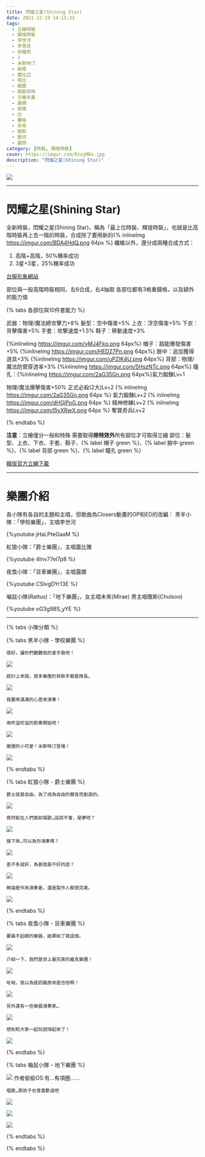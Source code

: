 ```yaml
---
title: 閃耀之星(Shining Star)
date: 2021-12-19 14:11:33
tags:
  - 立繪時裝
  - 輝煌時裝
  - 李世河
  - 李雪菲
  - 徐維莉
  - J
  - 米斯特汀
  - 納塔
  - 蕾比亞
  - 哈比
  - 緹娜
  - 薇歐莉特
  - 沃爾夫姜
  - 露娜
  - 索瑪
  - 白
  - 賽特
  - 未來
  - 徹斯
  - 銀河
  - 露西
category: [時裝, 輝煌時裝]
cover: https://imgur.com/DtajMDv.jpg
description: "閃耀之星(Shining Star)"
---
```

		
![](https://imgur.com/DtajMDv.jpg)
		    
---
# 閃耀之星(Shining Star)

全新時裝，閃耀之星(Shining Star)，稱為「最上位時裝、輝煌時裝」，也就是比高階時裝再上去一階的時裝，合成除了要用新的{% inlineImg https://imgur.com/BDA4HdQ.png 64px %} 纖維以外，還分成兩種合成方式：
            
1. 高階+高階，50%機率成功
2. 3星+3星，25%機率成功

[台服形象網站](https://landing.mangot5.com/template/closers/event/200813_shining/index.html)

部位與一般高階時裝相同，左6合成，右4抽取
各部位都有3格重鑄格，以及額外的能力值

{% tabs 各部位與10件套能力 %}
<!-- tab 左六基礎素質-->
武器：物理/魔法總攻擊力+8%
髮型：空中傷害+5%
上衣：浮空傷害+5%
下衣：背擊傷害+5%
手套：攻擊速度+1.5%
鞋子：移動速度+3%
<!-- endtab -->

<!-- tab 右四基礎素質-->
{%inlineImg https://imgur.com/yMJ4Fkp.png 64px%} 帽子：超能爆發傷害+5%
{%inlineImg https://imgur.com/HEDZ7Pn.png 64px%} 臉中：追加獲得道具+3%
{%inlineImg https://imgur.com/uPZIK4U.png 64px%} 背部：物理/魔法防禦穿透率+3%
{%inlineImg https://imgur.com/5HszNTc.png 64px%} 瞳孔：{%inlineImg https://imgur.com/2aG35Gn.png 64px%}氣力鍛鍊Lv+1
<!-- endtab -->

<!-- tab 10件套裝效果-->
物理/魔法爆擊傷害+50%
正式必殺(2大)Lv+2
{% inlineImg https://imgur.com/2aG35Gn.png 64px %} 氣力鍛鍊Lv+2
{% inlineImg https://imgur.com/dHGjPoG.png 64px %} 精神修練Lv+2
{% inlineImg https://imgur.com/l5yXRwX.png 64px %} 奪寶奇兵Lv+2
<!-- endtab -->

{% endtabs %}

		
**注意**：立繪僅分一般和特殊
需要取得**除特效外**所有部位才可取得立繪
部位：髮型、上衣、下衣、手套、鞋子、{% label 帽子 green %}、{% label 臉中 green %}、{% label 背部 green %}、{% label 瞳孔 green %}
		

[韓版官方立繪下載](https://closers.vod.nexoncdn.co.kr/site/fansitekit/Closers_FansiteKit_Shining_Star_210209_obuaq.zip)

---

# 樂團介紹
各小隊有各自的主題和主唱，但歌曲為Closers動畫的OP和ED的改編：
黑羊小隊：「學校樂團」，主唱李世河 

{%youtube jHaLPteGaaM %}

紅狼小隊：「爵士樂團」，主唱蕾比雅 

{%youtube 4Inv77el7p8 %}

夜梟小隊：「貨車樂團」，主唱露娜 

{%youtube CSIvgDYr13E %}

嚙鼠小隊(Rattus)：「地下樂團」，女主唱未來(Mirae) 男主唱徹斯(Chulsoo)

{%youtube oG3g9BS_yYE %}


---
{% tabs 小隊分類 %}

<!-- tab 黑羊小隊 - 學校樂團-->
{% tabs 黑羊小隊 - 學校樂團 %}
<!-- tab 主唱：李世河(Seha)-->
	很好，讓你們聽聽我的拿手歌吧！
![](https://imgur.com/ybRc3gF.jpg)
<!-- endtab -->
<!-- tab 貝斯手：李雪菲(Seulbi)-->
	統計上來說，很多樂團的貝斯手都是隊長。
![](https://imgur.com/7zrSDrD.jpg)
<!-- endtab -->
<!-- tab 吉他手：徐維莉(Yuri)-->
	我要用滿滿的心意來演奏！
![](https://imgur.com/V3Ndo9D.jpg)
<!-- endtab -->
<!-- tab 鼓手：J-->
	用咚滋咑滋的節奏開始吧！
![](https://imgur.com/sUru6bU.jpg)
<!-- endtab -->
<!-- tab 鍵盤手：米斯特汀(Tein)-->
	樂團的小可愛！米斯特汀登場！
![](https://imgur.com/gGYAPXP.jpg)
<!-- endtab -->
{% endtabs %}
<!-- endtab -->

<!-- tab 紅狼小隊 - 爵士樂團-->
{% tabs 紅狼小隊 - 爵士樂團 %}
<!-- tab 鍵盤手：納塔(Nata)-->
	爵士就是自由，為了成為自由的聲音而創造的。
![](https://imgur.com/JVj8HT1.jpg)
<!-- endtab -->
<!-- tab 蕾比亞(Levia)-->
	竟然能在人們面前唱歌…這該不會，是夢吧？
![](https://imgur.com/F1OLnZ3.jpg)
<!-- endtab -->
<!-- tab 哈比(Harpy)-->
	接下來…可以為你演奏嗎？
![](https://imgur.com/uHFvjbu.jpg)
<!-- endtab -->
<!-- tab 緹娜(Tina)-->
	差不多就好，為甚麼是不好的話？
![](https://imgur.com/uadHAzR.jpg)
<!-- endtab -->
<!-- tab 薇歐莉特(Violet)-->
	無論是作為演奏者，還是製作人都很完美。
![](https://imgur.com/eH9XnM2.jpg)
<!-- endtab -->
{% endtabs %}
<!-- endtab -->

<!-- tab 夜梟小隊 - 貨車樂團-->
{% tabs 夜梟小隊 - 貨車樂團 %}
<!-- tab 沃爾夫姜(Wolfgang)-->
	要最不起眼的樂器，結果給了我這個。
![](https://imgur.com/FsDAGM0.jpg)
<!-- endtab -->
<!-- tab 主唱：露娜(Luna)-->
	介紹一下，我們是世上最完美的龐克樂團！
![](https://imgur.com/v3N7ma6.jpg)
<!-- endtab -->
<!-- tab 吉他手：索瑪(Soma)-->
	吼呦，我以為是奶酪原來是吉他啊！
![](https://imgur.com/nXFivZj.jpg)
<!-- endtab -->
<!-- tab 鍵盤手：白(Bai)-->
	另外還有一些樂器演奏家…
![](https://imgur.com/RIBqL3m.jpg)
<!-- endtab -->
<!-- tab 鼓手：賽特(Seth)-->
	想到和大家一起玩就嗨起來了！
![](https://imgur.com/ZE9BsOr.jpg)
<!-- endtab -->
{% endtabs %}
<!-- endtab -->

<!-- tab 嚙鼠小隊 - 地下樂團-->
{% tabs 嚙鼠小隊 - 地下樂團 %}
<!-- tab 男主唱：徹斯(Chulsoo)-->

![](https://imgur.com/a6ZnzE8.jpg)
作者偷偷OS:有...有項圈......
<!-- endtab -->
<!-- tab 女主唱：未來(Mirae)-->
	唱歌…那孩子也曾喜歡過吧
![](https://imgur.com/tz9P3fM.jpg)
<!-- endtab -->
<!-- tab 大提琴：銀河(Eunha)-->
![](https://imgur.com/EZM777j.jpg)
<!-- endtab -->
<!-- tab 鍵盤手：露西(Lucy)-->
![](https://imgur.com/CZiVXvX.jpg)
<!-- endtab -->
{% endtabs %}
<!-- endtab -->


{% endtabs %}